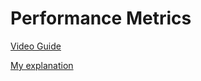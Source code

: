# Performance Metrics

[Video Guide](https://youtu.be/5vqk6HnITko?si=HYrFFMYfHFNVnHpt)


[My explanation](https://www.canva.com/design/DAGimltc454/jata1K4OZI9VpbE-Zh0wvQ/edit?utm_content=DAGimltc454&utm_campaign=designshare&utm_medium=link2&utm_source=sharebutton)
